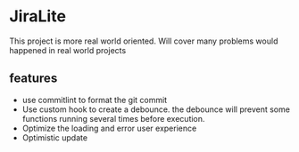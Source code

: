 # JiraLite

This project is more real world oriented. Will cover many problems would happened in real world projects

## features

- use commitlint to format the git commit
- Use custom hook to create a debounce. the debounce will prevent some functions running several times before execution.
- Optimize the loading and error user experience
- Optimistic update
